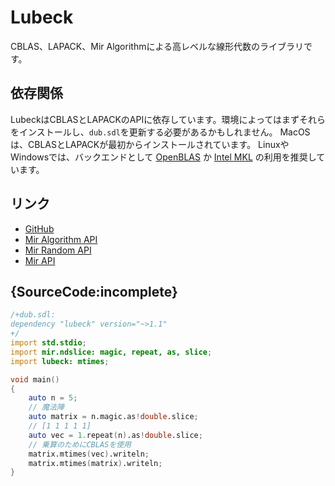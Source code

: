 # Lubeck

CBLAS、LAPACK、Mir Algorithmによる高レベルな線形代数のライブラリです。

## 依存関係
LubeckはCBLASとLAPACKのAPIに依存しています。環境によってはまずそれらをインストールし、`dub.sdl`を更新する必要があるかもしれません。
MacOSは、CBLASとLAPACKが最初からインストールされています。
LinuxやWindowsでは、バックエンドとして [OpenBLAS](http://www.openblas.net) か [Intel MKL](https://software.intel.com/en-us/mkl) の利用を推奨しています。

## リンク

 - [GitHub](https://github.com/kaleidicassociates/lubeck)
 - [Mir Algorithm API](http://docs.algorithm.dlang.io)
 - [Mir Random API](http://docs.algorithm.dlang.io)
 - [Mir API](http://docs.mir.dlang.io)

## {SourceCode:incomplete}

```d
/+dub.sdl:
dependency "lubeck" version="~>1.1"
+/
import std.stdio;
import mir.ndslice: magic, repeat, as, slice;
import lubeck: mtimes;

void main()
{
    auto n = 5;
    // 魔法陣
    auto matrix = n.magic.as!double.slice;
    // [1 1 1 1 1]
    auto vec = 1.repeat(n).as!double.slice;
    // 乗算のためにCBLASを使用
    matrix.mtimes(vec).writeln;
    matrix.mtimes(matrix).writeln;
}
```
